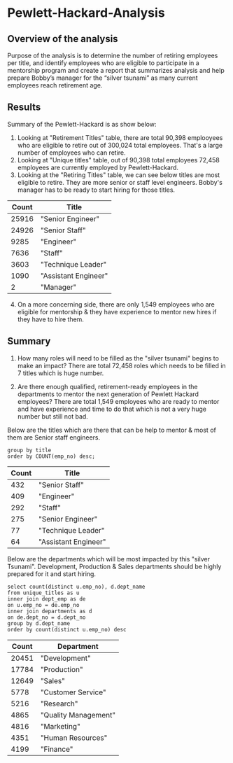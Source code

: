 # Pewlett-Hackard-Analysis

## Overview of the analysis

Purpose of the analysis is to determine the number of retiring employees per title, and identify employees who are eligible to participate in a mentorship program and create a report that summarizes analysis and help prepare Bobby’s manager for the “silver tsunami” as many current employees reach retirement age.


## Results

Summary of the Pewlett-Hackard is as show below: 

1. Looking at "Retirement Titles" table, there are total 90,398 emplooyees who are eligible to retire out of 300,024 total employees. That's a large number of employees who can retire.  
2. Looking at "Unique titles" table, out of 90,398 total employees 72,458 employees are currently employed by Pewlett-Hackard. 
3. Looking at the "Retiring Titles" table, we can see below titles are most eligible to retire. They are more senior or staff level engineers. Bobby's manager has to be ready to start hiring for those titles. 

| Count | Title |
|----------|----------|
|25916	|"Senior Engineer" |
|24926	|"Senior Staff" |
|9285	| "Engineer" |
|7636	| "Staff" |
|3603	| "Technique Leader" |
|1090	| "Assistant Engineer" |
|2	| "Manager" |

4. On a more concerning side, there are only 1,549 employees who are eligible for mentorship & they have experience to mentor new hires if they have to hire them. 

## Summary
1. How many roles will need to be filled as the "silver tsunami" begins to make an impact?
There are total 72,458 roles which needs to be filled in 7 titles which is huge number. 

2. Are there enough qualified, retirement-ready employees in the departments to mentor the next generation of Pewlett Hackard employees?
There are total 1,549 employees who are ready to mentor and have experience and time to do that which is not a very huge number but still not bad. 

Below are the titles which are there that can be help to mentor & most of them are Senior staff engineers.  
```select COUNT(emp_no), title from mentorship_eligibilty
group by title 
order by COUNT(emp_no) desc;
```
| Count | Title |
|----------|----------|
|432	|"Senior Staff" |
|409	|"Engineer" |
|292	| "Staff" |
|275	| "Senior Engineer" |
|77	| "Technique Leader" |
|64	| "Assistant Engineer" |


Below are the departments which will be most impacted by this "silver Tsunami". Development, Production & Sales departments should be highly prepared for it and start hiring. 
```
select count(distinct u.emp_no), d.dept_name
from unique_titles as u
inner join dept_emp as de 
on u.emp_no = de.emp_no
inner join departments as d
on de.dept_no = d.dept_no
group by d.dept_name
order by count(distinct u.emp_no) desc
```
| Count |Department |
|----------|----------|
|20451	|"Development" |
|17784	|"Production" |
|12649	|"Sales" |
|5778	|"Customer Service" |
|5216	|"Research" |
|4865	|"Quality Management" |
|4816	|"Marketing" |
|4351	|"Human Resources" |
|4199	|"Finance" |
